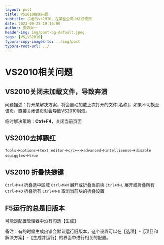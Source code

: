 ```yaml
---
layout: post
title: VS2010相关问题
subtitle: 古老的vs2010，在某些公司中依旧使用
date: 2023-06-25 10:16:00
author: 雯饰太一
header-img: img/post-bg-default.jpeg
tags: [VS,VS2010]
typora-copy-images-to: ../img/post
typora-root-url: ../
---
```


# VS2010相关问题

## VS2010关闭未加载文件，导致奔溃

问题描述：打开某解决方案，将会自动加载上次打开的文件[名称]，如果不切换至该页，直接关闭该页就会导致VS2010崩溃。

临时解决策略：**Ctrl+F4**，关闭当前页面

## VS2010去掉飘红

`Tools`->`options`->`text editor`->`c/c++`->`advanced`->`intellisense`->`disable squiggles`->`true`

## VS2010 折叠快捷键

`Ctrl+M+H` 折叠选中区域
`Ctrl+M+M` 展开或折叠当前块
`Ctrl+M+L` 展开或折叠所有
`Ctrl+M+O` 折叠所有
`Ctrl+M+U` 取消当前块的折叠设置

## F5运行的总是旧版本

可能是配置管理器中没有勾选【生成】

备注：有的时候生成出错会默认运行旧版本，这个设置可以在【选项】-【项目和解决方案】-【生成并运行】的界面中进行相关的配置。


